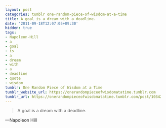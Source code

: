 ```yaml
---
layout: post
categories: tumblr one-random-piece-of-wisdom-at-a-time
title: A goal is a dream with a deadline.
date: '2011-09-18T12:07:05+09:30'
hidden: true
tags:
- Napoleon-Hill
- a
- goal
- is
- a
- dream
- with
- a
- deadline
- quote
- wisdom
tumblr: One Random Piece of Wisdom at a Time
tumblr_website_url: https://onerandompieceofwisdomatatime.tumblr.com
tumblr_url: https://onerandompieceofwisdomatatime.tumblr.com/post/10342332390/a-goal-is-a-dream-with-a-deadline
---
```

> A goal is a dream with a deadline.

—Napoleon Hill&nbsp;

